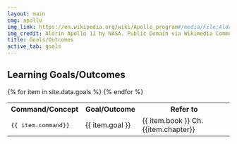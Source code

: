 ```yaml
---
layout: main
img: apollo
img_link: https://en.wikipedia.org/wiki/Apollo_program#/media/File:Aldrin_Apollo_11.jpg
img_credit: Aldrin Apollo 11 by NASA. Public Domain via Wikimedia Commons.
title: Goals/Outcomes
active_tab: goals
---
```


<h2>Learning Goals/Outcomes</h2>

<table class="table table-striped sortable"> 
  <tbody>
    <tr>
<!--    
      <th>Week</th> 
      <th>Category</th>
-->
      <th>Command/Concept</th>
      <th>Goal/Outcome</th>
      <th>Refer to</th>
    </tr>
    {% for item in site.data.goals %}
    <tr>
<!--
      <td>
     Week {{ item.week}}
      </td>
      <td>{{ item.category}}</td>
-->
      <td><pre>{{ item.command}}</pre></td>
      <td>{{ item.goal }}</td>
      <td>{{ item.book }} Ch. {{item.chapter}}</td>
    </tr>
    {% endfor %}

  </tbody>
</table>
